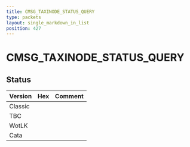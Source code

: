 ```yaml
---
title: CMSG_TAXINODE_STATUS_QUERY
type: packets
layout: single_markdown_in_list
position: 427
---
```


# CMSG_TAXINODE_STATUS_QUERY

## Status

Version | Hex | Comment
---------- | ---------- | ---------- 
Classic |  |  
TBC |  |  
WotLK |  |  
Cata |  |  
